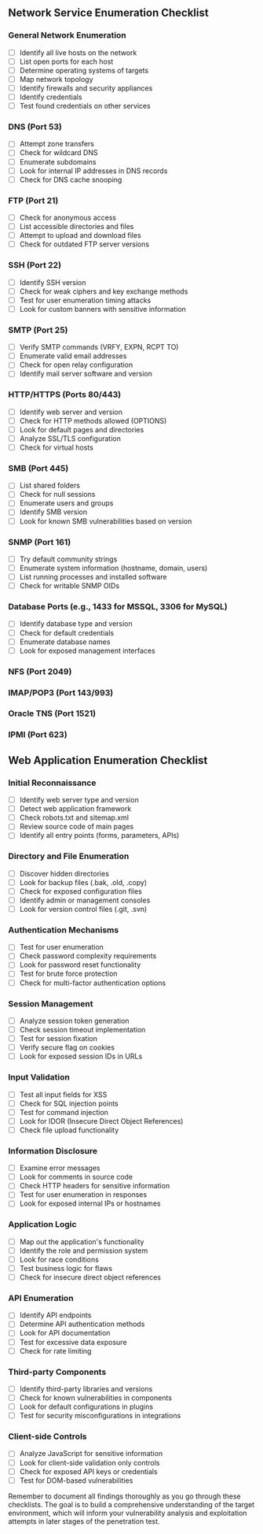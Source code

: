 ## Network Service Enumeration Checklist

### General Network Enumeration
- [ ] Identify all live hosts on the network
- [ ] List open ports for each host
- [ ] Determine operating systems of targets
- [ ] Map network topology
- [ ] Identify firewalls and security appliances
- [ ] Identify credentials
- [ ] Test found credentials on other services

### DNS (Port 53)
- [ ] Attempt zone transfers
- [ ] Check for wildcard DNS
- [ ] Enumerate subdomains
- [ ] Look for internal IP addresses in DNS records
- [ ] Check for DNS cache snooping

### FTP (Port 21)
- [ ] Check for anonymous access
- [ ] List accessible directories and files
- [ ] Attempt to upload and download files
- [ ] Check for outdated FTP server versions

### SSH (Port 22)
- [ ] Identify SSH version
- [ ] Check for weak ciphers and key exchange methods
- [ ] Test for user enumeration timing attacks
- [ ] Look for custom banners with sensitive information

### SMTP (Port 25)
- [ ] Verify SMTP commands (VRFY, EXPN, RCPT TO)
- [ ] Enumerate valid email addresses
- [ ] Check for open relay configuration
- [ ] Identify mail server software and version

### HTTP/HTTPS (Ports 80/443)
- [ ] Identify web server and version
- [ ] Check for HTTP methods allowed (OPTIONS)
- [ ] Look for default pages and directories
- [ ] Analyze SSL/TLS configuration
- [ ] Check for virtual hosts

### SMB (Port 445)
- [ ] List shared folders
- [ ] Check for null sessions
- [ ] Enumerate users and groups
- [ ] Identify SMB version
- [ ] Look for known SMB vulnerabilities based on version

### SNMP (Port 161)
- [ ] Try default community strings
- [ ] Enumerate system information (hostname, domain, users)
- [ ] List running processes and installed software
- [ ] Check for writable SNMP OIDs

### Database Ports (e.g., 1433 for MSSQL, 3306 for MySQL)
- [ ] Identify database type and version
- [ ] Check for default credentials
- [ ] Enumerate database names
- [ ] Look for exposed management interfaces

### NFS (Port 2049)
### IMAP/POP3 (Port 143/993)
### Oracle TNS (Port 1521)
### IPMI (Port 623)

## Web Application Enumeration Checklist

### Initial Reconnaissance
- [ ] Identify web server type and version
- [ ] Detect web application framework
- [ ] Check robots.txt and sitemap.xml
- [ ] Review source code of main pages
- [ ] Identify all entry points (forms, parameters, APIs)

### Directory and File Enumeration
- [ ] Discover hidden directories
- [ ] Look for backup files (.bak, .old, .copy)
- [ ] Check for exposed configuration files
- [ ] Identify admin or management consoles
- [ ] Look for version control files (.git, .svn)

### Authentication Mechanisms
- [ ] Test for user enumeration
- [ ] Check password complexity requirements
- [ ] Look for password reset functionality
- [ ] Test for brute force protection
- [ ] Check for multi-factor authentication options

### Session Management
- [ ] Analyze session token generation
- [ ] Check session timeout implementation
- [ ] Test for session fixation
- [ ] Verify secure flag on cookies
- [ ] Look for exposed session IDs in URLs

### Input Validation
- [ ] Test all input fields for XSS
- [ ] Check for SQL injection points
- [ ] Test for command injection
- [ ] Look for IDOR (Insecure Direct Object References)
- [ ] Check file upload functionality

### Information Disclosure
- [ ] Examine error messages
- [ ] Look for comments in source code
- [ ] Check HTTP headers for sensitive information
- [ ] Test for user enumeration in responses
- [ ] Look for exposed internal IPs or hostnames

### Application Logic
- [ ] Map out the application's functionality
- [ ] Identify the role and permission system
- [ ] Look for race conditions
- [ ] Test business logic for flaws
- [ ] Check for insecure direct object references

### API Enumeration
- [ ] Identify API endpoints
- [ ] Determine API authentication methods
- [ ] Look for API documentation
- [ ] Test for excessive data exposure
- [ ] Check for rate limiting

### Third-party Components
- [ ] Identify third-party libraries and versions
- [ ] Check for known vulnerabilities in components
- [ ] Look for default configurations in plugins
- [ ] Test for security misconfigurations in integrations

### Client-side Controls
- [ ] Analyze JavaScript for sensitive information
- [ ] Look for client-side validation only controls
- [ ] Check for exposed API keys or credentials
- [ ] Test for DOM-based vulnerabilities

Remember to document all findings thoroughly as you go through these checklists. The goal is to build a comprehensive understanding of the target environment, which will inform your vulnerability analysis and exploitation attempts in later stages of the penetration test.